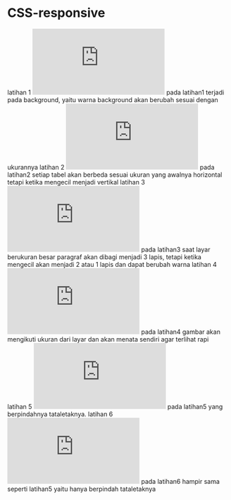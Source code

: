 # CSS-responsive
latihan 1
![Alt Text](https://github.com/yuliusjati/CSS-responsive/blob/master/CSS%20responsive%201.html)
pada latihan1 terjadi pada background, yaitu warna background akan berubah sesuai dengan ukurannya 
latihan 2
![Alt Text](https://github.com/yuliusjati/CSS-responsive/blob/master/CSS%20responsive%202.html)
pada latihan2 setiap tabel akan berbeda sesuai ukuran yang awalnya horizontal tetapi ketika mengecil menjadi vertikal
latihan 3
![Alt Text](https://github.com/yuliusjati/CSS-responsive/blob/master/CSS%20responsive%203.html)
pada latihan3 saat layar berukuran besar paragraf akan dibagi menjadi 3 lapis, tetapi ketika mengecil akan menjadi 2 atau 1 lapis dan dapat berubah warna
latihan 4
![Alt Text](https://github.com/yuliusjati/CSS-responsive/blob/master/CSS%20responsive%204.html)
pada latihan4 gambar akan mengikuti ukuran dari layar dan akan menata sendiri agar terlihat rapi
latihan 5
![Alt Text](https://github.com/yuliusjati/CSS-responsive/blob/master/CSS%20responsive%205.html)
pada latihan5 yang berpindahnya tataletaknya. 
latihan 6
![Alt Text](https://github.com/yuliusjati/CSS-responsive/blob/master/CSS%20responsive%206.html)
pada latihan6 hampir sama seperti latihan5 yaitu hanya berpindah tataletaknya 
